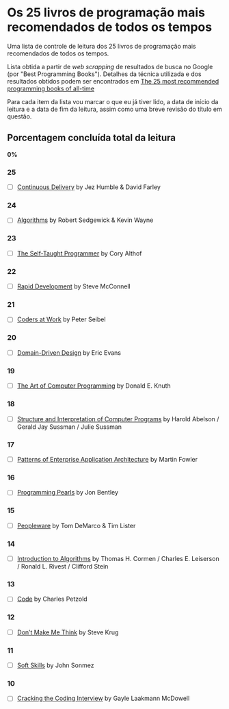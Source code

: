 # Os 25 livros de programação mais recomendados de todos os tempos

Uma lista de controle de leitura dos 25 livros de programação mais recomendados de todos os tempos.

Lista obtida a partir de *web scrapping* de resultados de busca no Google (por "Best Programming Books"). Detalhes da técnica utilizada e dos resultados obtidos podem ser encontrados em [The 25 most recommended programming books of all-time](https://www.daolf.com/posts/best-programming-books/)

Para cada item da lista vou marcar o que eu já tiver lido, a data de início da leitura e a data de fim da leitura, assim como uma breve revisão do título em questão.

## Porcentagem concluída total da leitura

**0%**

### 25
- [ ] [Continuous Delivery](https://www.amazon.com.br/dp/0321601912/ref=cm_sw_em_r_mt_dp_U_qIqwEbN5TRZAC) by Jez Humble & David Farley

### 24
- [ ] [Algorithms](https://www.amazon.com.br/dp/B004P8J1NA/ref=cm_sw_em_r_mt_dp_U_SKqwEbTN0S8PB) by Robert Sedgewick & Kevin Wayne

### 23
- [ ] [The Self-Taught Programmer](https://www.amazon.com.br/dp/B01M01YDQA/ref=cm_sw_em_r_mt_dp_U_AMqwEbC31BB2N) by Cory Althof

### 22
- [ ] [Rapid Development](https://www.amazon.com.br/dp/B00JDMPOB6/ref=cm_sw_em_r_mt_dp_U_-NqwEb36915WR) by Steve McConnell

### 21
- [ ] [Coders at Work](https://www.amazon.com.br/dp/B00ACC2536/ref=cm_sw_em_r_mt_dp_U_wPqwEb8XQE8D4) by Peter Seibel

### 20
- [ ] [Domain-Driven Design](https://www.amazon.com.br/dp/B00794TAUG/ref=cm_sw_em_r_mt_dp_U_IQqwEbJNHV428) by Eric Evans

### 19
- [ ] [The Art of Computer Programming](https://www.amazon.com.br/dp/0321751043/ref=cm_sw_em_r_mt_dp_U_s6qwEbEE4VAY2) by Donald E. Knuth

### 18
- [ ] [Structure and Interpretation of Computer Programs](https://www.amazon.com.br/dp/0262510871/ref=cm_sw_em_r_mt_dp_U_R9qwEbK2S9KA3) by Harold Abelson / Gerald Jay Sussman / Julie Sussman

### 17
- [ ] [Patterns of Enterprise Application Architecture](https://www.amazon.com.br/dp/B008OHVDFM/ref=cm_sw_em_r_mt_dp_U_u.qwEbTPKJWAX) by Martin Fowler

### 16
- [ ] [Programming Pearls](https://www.amazon.com.br/dp/B01EAW7XXU/ref=cm_sw_em_r_mt_dp_U_GarwEbKSAP21M) by Jon Bentley

### 15
- [ ] [Peopleware](https://www.amazon.com.br/dp/B00DY5A8X2/ref=cm_sw_em_r_mt_dp_U_IbrwEb5JSGCQ8) by Tom DeMarco & Tim Lister

### 14
- [ ] [Introduction to Algorithms](https://www.amazon.com.br/dp/B007CNRCAO/ref=cm_sw_em_r_mt_dp_U_GfrwEb9Z7VK4B) by Thomas H. Cormen / Charles E. Leiserson / Ronald L. Rivest / Clifford Stein

### 13
- [ ] [Code](https://www.amazon.com.br/dp/B00JDMPOK2/ref=cm_sw_em_r_mt_dp_U_6grwEbX1Y7B9Q) by Charles Petzold

### 12
- [ ] [Don’t Make Me Think](https://www.amazon.com.br/dp/B00HJUBRPG/ref=cm_sw_em_r_mt_dp_U_firwEbXPN19HM) by Steve Krug 

### 11
- [ ] [Soft Skills](https://www.amazon.com.br/dp/1617292397/ref=cm_sw_em_r_mt_dp_U_kjrwEbRVYAJZN) by John Sonmez 

### 10
- [ ] [Cracking the Coding Interview](https://www.amazon.com.br/dp/0984782850/ref=cm_sw_em_r_mt_dp_U_mkrwEbQYM4FCX) by Gayle Laakmann McDowell
